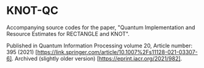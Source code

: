 # KNOT-QC

Accompanying source codes for the paper, "Quantum Implementation and Resource Estimates for RECTANGLE and KNOT".

Published in Quantum Information Processing volume 20, Article number: 395 (2021) [https://link.springer.com/article/10.1007%2Fs11128-021-03307-6]. Archived (slightly older version) [https://eprint.iacr.org/2021/982].
